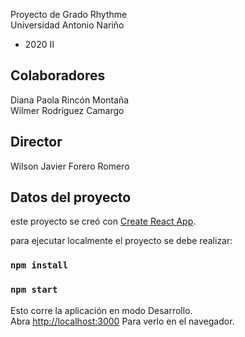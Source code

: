 Proyecto de Grado Rhythme <br />
Universidad Antonio Nariño <br />
 - 2020 II

## Colaboradores
Diana Paola Rincón Montaña<br />
Wilmer Rodríguez Camargo
## Director
Wilson Javier Forero Romero

## Datos del proyecto

este proyecto se creó con [Create React App](https://github.com/facebook/create-react-app).

para ejecutar localmente el proyecto se debe realizar:

### `npm install`

### `npm start`

Esto corre la aplicación en modo Desarrollo.<br>
Abra [http://localhost:3000](http://localhost:3000) Para verlo en el navegador.
